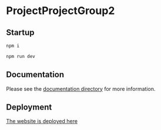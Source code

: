 # ProjectProjectGroup2

## Startup

```bash
npm i
```

```bash
npm run dev
```

## Documentation

Please see the [documentation directory](docs/README.md) for more information.

## Deployment

[The website is deployed here](http://time.platformpi.com/auth)
